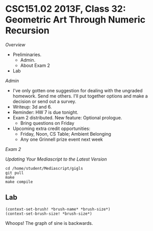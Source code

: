 CSC151.02 2013F, Class 32: Geometric Art Through Numeric Recursion
==================================================================

_Overview_

* Preliminaries.
    * Admin.
    * About Exam 2
* Lab

_Admin_

* I've only gotten one suggestion for dealing with the ungraded homework.
  Send me others.  I'll put together options and make a decision or 
  send out a survey.
* Writeup: 3d and 6.
* Reminder: HW 7 is due tonight.
* Exam 2 distributed.  New feature: Optional prologue.
    * Bring questions on Friday
* Upcoming extra credit opportunities:
    * Friday, Noon, CS Table; Ambient Belonging
    * Any one Grinnell prize event next week

_Exam 2_

_Updating Your Mediascript to the Latest Version_

    cd /home/student/Mediascript/gigls
    git pull
    make
    make compile

Lab
---

    (context-set-brush! *brush-name* *brush-size*)
    (context-set-brush-size! *brush-size*)

Whoops!  The graph of sine is backwards.
